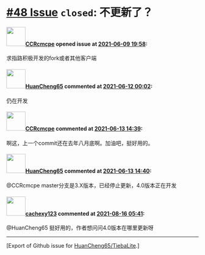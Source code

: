 # [\#48 Issue](https://github.com/HuanCheng65/TiebaLite/issues/48) `closed`: 不更新了？

#### <img src="https://avatars.githubusercontent.com/u/40241855?u=bda91c7e5ecd1c128e70ff7b7c6bd0ef171b8776&v=4" width="50">[CCRcmcpe](https://github.com/CCRcmcpe) opened issue at [2021-06-09 19:58](https://github.com/HuanCheng65/TiebaLite/issues/48):

求指路积极开发的fork或者其他客户端

#### <img src="https://avatars.githubusercontent.com/u/22636177?u=5e5e656c62ba51f1661d80a6a0fd9ec098e5023b&v=4" width="50">[HuanCheng65](https://github.com/HuanCheng65) commented at [2021-06-12 00:02](https://github.com/HuanCheng65/TiebaLite/issues/48#issuecomment-859963317):

仍在开发

#### <img src="https://avatars.githubusercontent.com/u/40241855?u=bda91c7e5ecd1c128e70ff7b7c6bd0ef171b8776&v=4" width="50">[CCRcmcpe](https://github.com/CCRcmcpe) commented at [2021-06-13 14:39](https://github.com/HuanCheng65/TiebaLite/issues/48#issuecomment-860221676):

啊这，上一个commit还在去年八月底啊。加油吧，挺好用的。

#### <img src="https://avatars.githubusercontent.com/u/22636177?u=5e5e656c62ba51f1661d80a6a0fd9ec098e5023b&v=4" width="50">[HuanCheng65](https://github.com/HuanCheng65) commented at [2021-06-13 14:40](https://github.com/HuanCheng65/TiebaLite/issues/48#issuecomment-860221865):

@CCRcmcpe master分支是3.X版本，已经停止更新，4.0版本正在开发

#### <img src="https://avatars.githubusercontent.com/u/44692789?v=4" width="50">[cachexy123](https://github.com/cachexy123) commented at [2021-08-16 05:41](https://github.com/HuanCheng65/TiebaLite/issues/48#issuecomment-899238449):

@HuanCheng65 挺好用的，作者想问问4.0版本在哪里更新呀


-------------------------------------------------------------------------------



[Export of Github issue for [HuanCheng65/TiebaLite](https://github.com/HuanCheng65/TiebaLite).]
